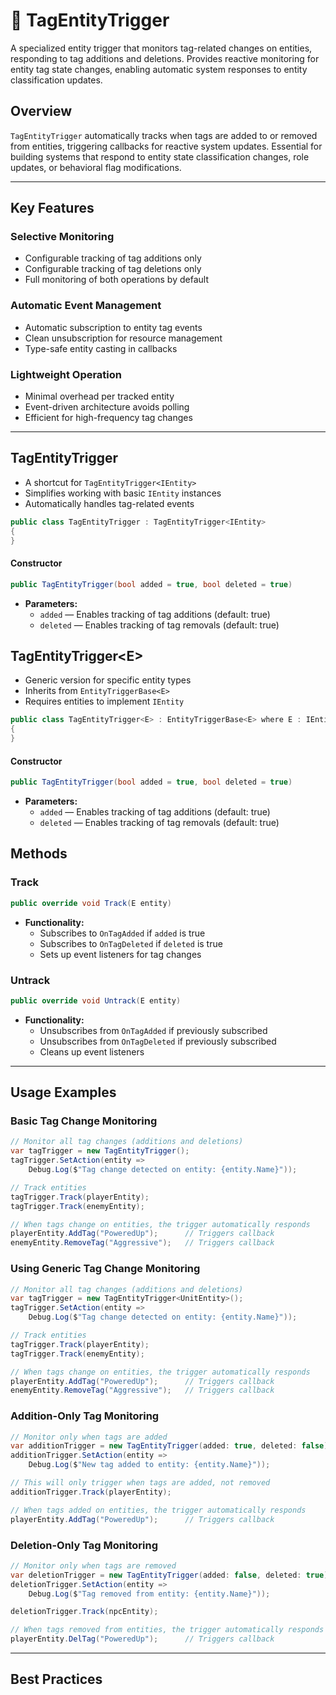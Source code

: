 # 🧩 TagEntityTrigger

A specialized entity trigger that monitors tag-related changes on entities, responding to tag additions and deletions. Provides reactive monitoring for entity tag state changes, enabling automatic system responses to entity classification updates.

## Overview
`TagEntityTrigger` automatically tracks when tags are added to or removed from entities, triggering callbacks for reactive system updates. Essential for building systems that respond to entity state classification changes, role updates, or behavioral flag modifications.

---
## Key Features

### Selective Monitoring
- Configurable tracking of tag additions only
- Configurable tracking of tag deletions only
- Full monitoring of both operations by default

### Automatic Event Management
- Automatic subscription to entity tag events
- Clean unsubscription for resource management
- Type-safe entity casting in callbacks

### Lightweight Operation
- Minimal overhead per tracked entity
- Event-driven architecture avoids polling
- Efficient for high-frequency tag changes

---

## TagEntityTrigger

- A shortcut for `TagEntityTrigger<IEntity>`
- Simplifies working with basic `IEntity` instances
- Automatically handles tag-related events

```csharp
public class TagEntityTrigger : TagEntityTrigger<IEntity>
{
}
```

#### Constructor
```csharp
public TagEntityTrigger(bool added = true, bool deleted = true)
```
- **Parameters:**
  - `added` — Enables tracking of tag additions (default: true)
  - `deleted` — Enables tracking of tag removals (default: true)

## TagEntityTrigger&lt;E&gt;

- Generic version for specific entity types
- Inherits from `EntityTriggerBase<E>`
- Requires entities to implement `IEntity`

```csharp
public class TagEntityTrigger<E> : EntityTriggerBase<E> where E : IEntity
{
}
```

#### Constructor
```csharp
public TagEntityTrigger(bool added = true, bool deleted = true)
```
- **Parameters:**
    - `added` — Enables tracking of tag additions (default: true)
    - `deleted` — Enables tracking of tag removals (default: true)

## Methods

### Track
```csharp
public override void Track(E entity)
```
- **Functionality:**
  - Subscribes to `OnTagAdded` if `added` is true
  - Subscribes to `OnTagDeleted` if `deleted` is true
  - Sets up event listeners for tag changes

### Untrack
```csharp
public override void Untrack(E entity)
```
- **Functionality:**
  - Unsubscribes from `OnTagAdded` if previously subscribed
  - Unsubscribes from `OnTagDeleted` if previously subscribed
  - Cleans up event listeners

---

## Usage Examples

### Basic Tag Change Monitoring

```csharp
// Monitor all tag changes (additions and deletions)
var tagTrigger = new TagEntityTrigger();
tagTrigger.SetAction(entity =>
    Debug.Log($"Tag change detected on entity: {entity.Name}"));

// Track entities
tagTrigger.Track(playerEntity);
tagTrigger.Track(enemyEntity);

// When tags change on entities, the trigger automatically responds
playerEntity.AddTag("PoweredUp");      // Triggers callback
enemyEntity.RemoveTag("Aggressive");   // Triggers callback
```

### Using Generic Tag Change Monitoring
```csharp
// Monitor all tag changes (additions and deletions)
var tagTrigger = new TagEntityTrigger<UnitEntity>();
tagTrigger.SetAction(entity =>
    Debug.Log($"Tag change detected on entity: {entity.Name}"));

// Track entities
tagTrigger.Track(playerEntity);
tagTrigger.Track(enemyEntity);

// When tags change on entities, the trigger automatically responds
playerEntity.AddTag("PoweredUp");      // Triggers callback
enemyEntity.RemoveTag("Aggressive");   // Triggers callback
```
### Addition-Only Tag Monitoring

```csharp
// Monitor only when tags are added
var additionTrigger = new TagEntityTrigger(added: true, deleted: false);
additionTrigger.SetAction(entity => 
    Debug.Log($"New tag added to entity: {entity.Name}"));

// This will only trigger when tags are added, not removed
additionTrigger.Track(playerEntity);

// When tags added on entities, the trigger automatically responds
playerEntity.AddTag("PoweredUp");      // Triggers callback
```

### Deletion-Only Tag Monitoring

```csharp
// Monitor only when tags are removed
var deletionTrigger = new TagEntityTrigger(added: false, deleted: true);
deletionTrigger.SetAction(entity =>
    Debug.Log($"Tag removed from entity: {entity.Name}"));

deletionTrigger.Track(npcEntity);

// When tags removed from entities, the trigger automatically responds
playerEntity.DelTag("PoweredUp");      // Triggers callback
```

---

## Best Practices

[//]: # (### Monitoring Configuration)

[//]: # (- Use specific monitoring &#40;added/deleted only&#41; when possible)

[//]: # (- Consider system requirements for trigger frequency)

[//]: # (- Balance between reactivity and performance)

[//]: # ()
[//]: # (### Integration Patterns)

[//]: # (- Combine with other trigger types for complex conditions)

[//]: # (- Use in conjunction with entity filters for reactive systems)

[//]: # (- Implement proper cleanup in disposal patterns)

[//]: # ()
[//]: # (### Event Handler Design)

[//]: # (- Keep trigger callbacks lightweight and fast)

[//]: # (- Avoid heavy operations in immediate callback execution)

[//]: # (- Consider queuing heavy operations for batch processing)

[//]: # (The `TagEntityTrigger` provides efficient, reactive monitoring of entity tag changes, enabling sophisticated tag-based systems and automatic responses to entity state classification updates within the Atomic framework.)